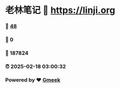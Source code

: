 # 老林笔记 :link: https://linji.org 
### :page_facing_up: [48](https://linji.org/tag.html) 
### :speech_balloon: 0 
### :hibiscus: 187824 
### :alarm_clock: 2025-02-18 03:00:32 
### Powered by :heart: [Gmeek](https://github.com/Meekdai/Gmeek)

